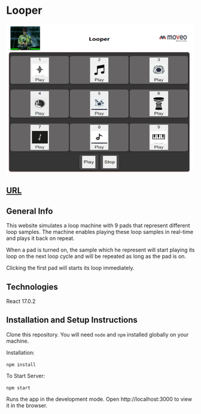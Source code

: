 # Looper

<img src="https://github.com/SapirNahmany/Looper/blob/main/readMePic.png" width = "500" height="400">

## <a href = "https://sapirnahmany.github.io/Looper/index.html">URL</a>

## General Info

This website simulates a loop machine with 9 pads that represent different loop samples. The machine enables
playing these loop samples in real-time and plays it back on repeat.

When a pad is turned on, the sample which he represent will start playing its loop on the
next loop cycle and will be repeated as long as the pad is on.

Clicking the first pad will starts its loop immediately.

## Technologies
React 17.0.2

## Installation and Setup Instructions

Clone this repository. You will need `node` and `npm` installed globally on your machine.  

Installation:

`npm install`  

To Start Server:

`npm start`  

Runs the app in the development mode.
Open http://localhost:3000 to view it in the browser.
